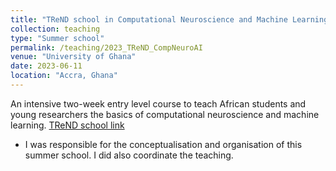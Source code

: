 ```yaml
---
title: "TReND school in Computational Neuroscience and Machine Learning basics"
collection: teaching
type: "Summer school"
permalink: /teaching/2023_TReND_CompNeuroAI
venue: "University of Ghana"
date: 2023-06-11
location: "Accra, Ghana"
---
```

An intensive two-week entry level course to teach African students and young researchers the basics of computational neuroscience and machine learning.
[TReND school link](https://trendinafrica.org/computational-neuroscience-basics/)

* I was responsible for the conceptualisation and organisation of this summer school. I did also coordinate the teaching.

